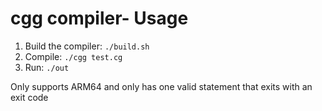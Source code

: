 # cgg compiler- Usage
1. Build the compiler: `./build.sh`
2. Compile: `./cgg test.cg`
3. Run: `./out`

Only supports ARM64 and only has one valid statement that exits with an exit code
